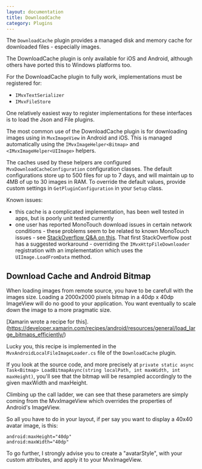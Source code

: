```yaml
---
layout: documentation
title: DownloadCache
category: Plugins
---
```

The `DownloadCache` plugin provides a managed disk and memory cache for downloaded files - especially images.

The DownloadCache plugin is only available for iOS and Android, although others have ported this to Windows platforms too.

For the DownloadCache plugin to fully work, implementations must be registered for:

- `IMvxTextSerializer`
- `IMvxFileStore`

One relatively easiest way to register implementations for these interfaces is to load the Json and File plugins.

The most common use of the DownloadCache plugin is for downloading images using in `MvxImageView` in Android and iOS. This is managed automatically using the `IMvxImageHelper<Bitmap>` and `<IMvxImageHelper<UIImage>` helpers.

The caches used by these helpers are configured `MvxDownloadCacheConfiguration` configuration classes. The default configurations store up to 500 files for up to 7 days, and will maintain up to 4MB of up to 30 images in RAM. To override the default values, provide custom settings in `GetPluginConfiguration` in your `Setup` class.

Known issues:

- this cache is a complicated implementation, has been well tested in apps, but is poorly unit tested currently
- one user has reported MonoTouch download issues in certain network conditions - these problems seem to be related to known MonoTouch issues - see [StackOverflow Q&A on this](http://stackoverflow.com/questions/17238809/mvxdynamicimagehelper-unreliable). That first StackOverflow post has a suggested workaround - overriding the `IMvxHttpFileDownloader` registration with an implementation which uses the `UIImage.LoadFromData` method.


## Download Cache and Android Bitmap

When loading images from remote source, you have to be carefull with the images size. Loading a 2000x2000 pixels bitmap in a 40dp x 40dp ImageView will do no good to your application. You want eventually to scale down the image to a more pragmatic size.

[Xamarin wrote a recipe for this].(https://developer.xamarin.com/recipes/android/resources/general/load_large_bitmaps_efficiently/)

Lucky you, this recipe is implemented in the `MvxAndroidLocalFileImageLoader.cs` file of the `DownloadCache` plugin.

If you look at the source code, and more precisely at `private static async Task<Bitmap> LoadBitmapAsync(string localPath, int maxWidth, int maxHeight)`, you'll see that the bitmap will be resampled accordingly to the given maxWidth and maxHeight.

Climbing up the call ladder, we can see that these parameters are simply coming from the MvxImageView which overrides the properties of Android's ImageView.

So all you have to do in your layout, if per say you want to display a 40x40 avatar image, is this:

```
android:maxHeight="40dp"
android:maxWidth="40dp"
```

To go further, I strongly advise you to create a "avatarStyle", with your custom attributes, and apply it to your MvxImageView.

